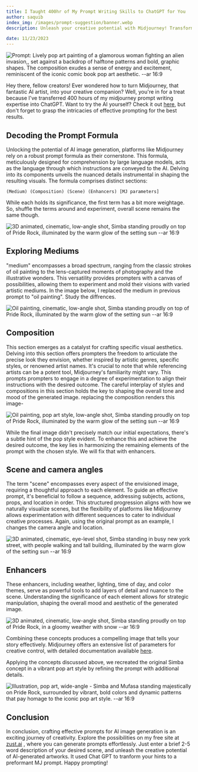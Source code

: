 ```yaml
---
title: I Taught 400hr of My Prompt Writing Skills to ChatGPT for You
author: saquib
index_img: /images/prompt-suggestion/banner.webp
description: Unleash your creative potential with Midjourney! Transform 400 hours of my expertise into compelling AI prompts. Use chat gpt based prompt suggestion tool.

date: 11/23/2023
---
```



![Prompt: Lively pop art painting of a glamorous woman fighting an alien invasion,, set against a backdrop of halftone patterns and bold, graphic shapes. The composition exudes a sense of energy and excitement, reminiscent of the iconic comic book pop art aesthetic. --ar 16:9](/images/prompt-suggestion/banner.webp)

Hey there, fellow creators! Ever wondered how to turn Midjourney, that fantastic AI artist, into your creative companion? Well, you're in for a treat because I've transferred 400 hours of my midjourney prompt writing expertise into ChatGPT. Want to try the AI yourself? Check it out [here](https://zust.ai/tools/prompt-suggestion), but don't forget to grasp the intricacies of effective prompting for the best results.

## Decoding the Prompt Formula
Unlocking the potential of AI image generation, platforms like Midjourney rely on a robust prompt formula as their cornerstone. This formula, meticulously designed for comprehension by large language models, acts as the language through which instructions are conveyed to the AI. Delving into its components unveils the nuanced details instrumental in shaping the resulting visuals. The formula comprises distinct sections:

```
(Medium) (Composition) (Scene) (Enhancers) [MJ parameters]
```
While each holds its significance, the first term has a bit more weightage. So, shuffle the terms around and experiment, overall scene remains the same though.

![3D animated, cinematic, low-angle shot, Simba standing proudly on top of Pride Rock, illuminated by the warm glow of the setting sun --ar 16:9](/images/prompt-suggestion/pixar-simba.webp)

## Exploring Mediums
"medium" encompasses a broad spectrum, ranging from the classic strokes of oil painting to the lens-captured moments of photography and the illustrative wonders. This versatility provides prompters with a canvas of possibilities, allowing them to experiment and mold their visions with varied artistic mediums. In the image below, I replaced the medium in previous prompt to "oil painting". Study the diffrences.

![Oil painting, cinematic, low-angle shot, Simba standing proudly on top of Pride Rock, illuminated by the warm glow of the setting sun --ar 16:9](/images/prompt-suggestion/oil-simba.webp)

## Composition
This section emerges as a catalyst for crafting specific visual aesthetics. Delving into this section offers prompters the freedom to articulate the precise look they envision, whether inspired by artistic genres, specific styles, or renowned artist names. It's crucial to note that while referencing artists can be a potent tool, Midjourney's familiarity might vary. This prompts prompters to engage in a degree of experimentation to align their instructions with the desired outcome. The careful interplay of styles and compositions in this section holds the key to shaping the overall tone and mood of the generated image. replacing the composition renders this image-

![Oil painting, pop art style, low-angle shot, Simba standing proudly on top of Pride Rock, illuminated by the warm glow of the setting sun --ar 16:9 ](/images/prompt-suggestion/pop-simba.webp)

While the final image didn't precisely match our initial expectations, there's a subtle hint of the pop style evident. To enhance this and achieve the desired outcome, the key lies in harmonizing the remaining elements of the prompt with the chosen style. We will fix that with enhancers.

## Scene and camera angles
The term "scene" encompasses every aspect of the envisioned image, requiring a thoughtful approach to each element. To guide an effective prompt, it's beneficial to follow a sequence, addressing subjects, actions, props, and location in order. This structured progression aligns with how we naturally visualize scenes, but the flexibility of platforms like Midjourney allows experimentation with different sequences to cater to individual creative processes. Again, using the original prompt as an example, I changes the camera angle and location.

![3D animated, cinematic, eye-level shot, Simba standing in busy new york street, with people walking and tall building, illuminated by the warm glow of the setting sun --ar 16:9 ](/images/prompt-suggestion/city-simba.webp)

## Enhancers
These enhancers, including weather, lighting, time of day, and color themes, serve as powerful tools to add layers of detail and nuance to the scene. Understanding the significance of each element allows for strategic manipulation, shaping the overall mood and aesthetic of the generated image.


![3D animated, cinematic, low-angle shot, Simba standing proudly on top of Pride Rock, in a gloomy weather with snow --ar 16:9](/images/prompt-suggestion/snow-simba.webp)

Combining these concepts produces a compelling image that tells your story effectively. Midjourney offers an extensive list of parameters for creative control, with detailed documentation available [here](https://docs.midjourney.com/docs/parameter-list).

Applying the concepts discussed above, we recreated the original Simba concept in a vibrant pop art style by refining the prompt with additional details.

![Illustration, pop art, wide-angle - Simba and Mufasa standing majestically on Pride Rock, surrounded by vibrant, bold colors and dynamic patterns that pay homage to the iconic pop art style. --ar 16:9](/images/prompt-suggestion/pop2-simba.webp)

## Conclusion
In conclusion, crafting effective prompts for AI image generation is an exciting journey of creativity. Explore the possibilities on my free site at [zust.ai](https://zust.ai/tools/prompt-suggestion) , where you can generate prompts effortlessly. Just enter a brief 2-5 word description of your desired scene, and unleash the creative potential of AI-generated artworks. It used Chat GPT to tranform your hints to a preformant MJ prompt. Happy prompting!
